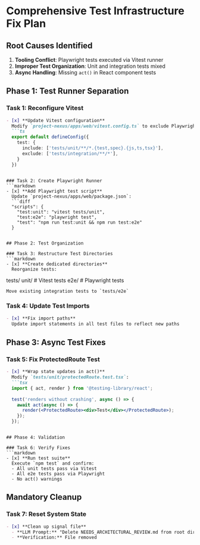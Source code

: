 # Comprehensive Test Infrastructure Fix Plan

## Root Causes Identified
1. **Tooling Conflict**: Playwright tests executed via Vitest runner
2. **Improper Test Organization**: Unit and integration tests mixed
3. **Async Handling**: Missing `act()` in React component tests

## Phase 1: Test Runner Separation

### Task 1: Reconfigure Vitest
```markdown
- [x] **Update Vitest configuration**
  Modify `project-nexus/apps/web/vitest.config.ts` to exclude Playwright tests:
  ```ts
  export default defineConfig({
    test: {
      include: ['tests/unit/**/*.{test,spec}.{js,ts,tsx}'],
      exclude: ['tests/integration/**/*'],
    }
  })
  ```
```

### Task 2: Create Playwright Runner
```markdown
- [x] **Add Playwright test script**
  Update `project-nexus/apps/web/package.json`:
  ```diff
  "scripts": {
    "test:unit": "vitest tests/unit",
    "test:e2e": "playwright test",
    "test": "npm run test:unit && npm run test:e2e"
  }
  ```
```

## Phase 2: Test Organization

### Task 3: Restructure Test Directories
```markdown
- [x] **Create dedicated directories**
  Reorganize tests:
  ```
  tests/
    unit/       # Vitest tests
    e2e/        # Playwright tests
  ```
  Move existing integration tests to `tests/e2e`
```

### Task 4: Update Test Imports
```markdown
- [x] **Fix import paths**
  Update import statements in all test files to reflect new paths
```

## Phase 3: Async Test Fixes

### Task 5: Fix ProtectedRoute Test
```markdown
- [x] **Wrap state updates in act()**
  Modify `tests/unit/protectedRoute.test.tsx`:
  ```tsx
  import { act, render } from '@testing-library/react';
  
  test('renders without crashing', async () => {
    await act(async () => {
      render(<ProtectedRoute><div>Test</div></ProtectedRoute>);
    });
  });
  ```
```

## Phase 4: Validation

### Task 6: Verify Fixes
```markdown
- [x] **Run test suite**
  Execute `npm test` and confirm:
  - All unit tests pass via Vitest
  - All e2e tests pass via Playwright
  - No act() warnings
```

## Mandatory Cleanup

### Task 7: Reset System State
```markdown
- [x] **Clean up signal file**
  - **LLM Prompt:** "Delete NEEDS_ARCHITECTURAL_REVIEW.md from root directory"
  - **Verification:** File removed